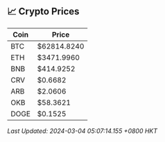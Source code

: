 ## 📈 Crypto Prices

| Coin | Price |
| ---- | ----- |
| BTC | $62814.8240 |
| ETH | $3471.9960 |
| BNB | $414.9252 |
| CRV | $0.6682 |
| ARB | $2.0606 |
| OKB | $58.3621 |
| DOGE | $0.1525 |

_Last Updated: 2024-03-04 05:07:14.155 +0800 HKT_